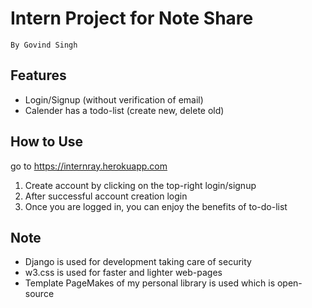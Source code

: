 # Intern Project for Note Share
    By Govind Singh
## Features

-   Login/Signup (without verification of email)
-   Calender has a todo-list (create new, delete old)   

## How to Use

go to https://internray.herokuapp.com

1. Create account by clicking on the top-right login/signup
2. After successful account creation login
3. Once you are logged in, you can enjoy the benefits of to-do-list

## Note
-   Django is used for development taking care of security
-   w3.css is used for faster and lighter web-pages
-   Template PageMakes of my personal library is used which is open-source 
